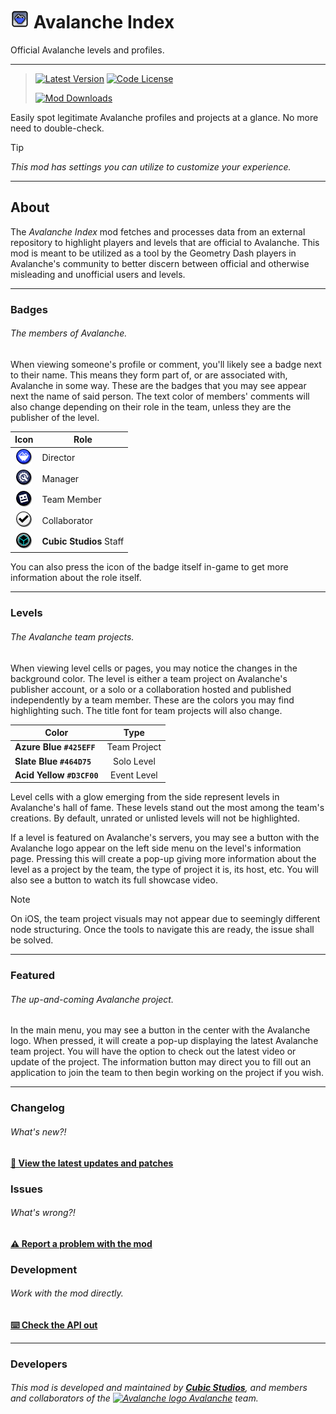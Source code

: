 # <img src="logo.png" width="30" alt="The mod's logo." /> Avalanche Index
Official Avalanche levels and profiles.

---

> [<img alt="Latest Version" src="https://img.shields.io/github/v/release/CubicCommunity/AvalancheIndex?include_prereleases&sort=semver&display_name=release&style=for-the-badge&logo=github&logoColor=ffffff&label=Version">](../../releases/)    [<img alt="Code License" src="https://img.shields.io/github/license/CubicCommunity/AvalancheIndex?style=for-the-badge&logo=gnu&logoColor=ffffff&label=License">](LICENSE.md)
>  
> [<img alt="Mod Downloads" src="https://img.shields.io/github/downloads/CubicCommunity/AvalancheIndex/total?style=for-the-badge&logo=geode&logoColor=ffffff&label=Downloads">](https://www.geode-sdk.org/mods/cubicstudios.avalancheindex)

Easily spot legitimate Avalanche profiles and projects at a glance. No more need to double-check.

> [!TIP]
> *This mod has settings you can utilize to customize your experience.*

---

## About
The *Avalanche Index* mod fetches and processes data from an external repository to highlight players and levels that are official to Avalanche. This mod is meant to be utilized as a tool by the Geometry Dash players in Avalanche's community to better discern between official and otherwise misleading and unofficial users and levels.

---

### Badges
###### The members of Avalanche.
When viewing someone's profile or comment, you'll likely see a badge next to their name. This means they form part of, or are associated with, Avalanche in some way. These are the badges that you may see appear next the name of said person. The text color of members' comments will also change depending on their role in the team, unless they are the publisher of the level.

| **Icon**                                                                              | **Role**                     |
|:-------------------------------------------------------------------------------------:|------------------------------|
| <img src="resources/badges/director.png" width="25" alt="Director badge" />           | Director                     |
| <img src="resources/badges/team-manager.png" width="25" alt="Manager badge" />        | Manager                      |
| <img src="resources/badges/team-member.png" width="25" alt="Team member badge" />     | Team Member                  |
| <img src="resources/badges/collaborator.png" width="25" alt="Collaborator badge" />   | Collaborator                 |
| <img src="resources/badges/cubic-studios.png" width="25" alt="Cubic Studios badge" /> | **Cubic Studios** Staff      |

You can also press the icon of the badge itself in-game to get more information about the role itself.

---

### Levels
###### The Avalanche team projects.
When viewing level cells or pages, you may notice the changes in the background color. The level is either a team project on Avalanche's publisher account, or a solo or a collaboration hosted and published independently by a team member. These are the colors you may find highlighting such. The title font for team projects will also change.

| **Color**                 | **Type**     |
|---------------------------|:------------:|
| **Azure Blue `#425EFF`**  | Team Project |
| **Slate Blue `#464D75`**  | Solo Level   |
| **Acid Yellow `#D3CF00`** | Event Level  |

Level cells with a glow emerging from the side represent levels in Avalanche's hall of fame. These levels stand out the most among the team's creations. By default, unrated or unlisted levels will not be highlighted.

If a level is featured on Avalanche's servers, you may see a button with the Avalanche logo appear on the left side menu on the level's information page. Pressing this will create a pop-up giving more information about the level as a project by the team, the type of project it is, its host, etc. You will also see a button to watch its full showcase video.

> [!NOTE]
> On iOS, the team project visuals may not appear due to seemingly different node structuring. Once the tools to navigate this are ready, the issue shall be solved.

---

### Featured
###### The up-and-coming Avalanche project.
In the main menu, you may see a button in the center with the Avalanche logo. When pressed, it will create a pop-up displaying the latest Avalanche team project. You will have the option to check out the latest video or update of the project. The information button may direct you to fill out an application to join the team to then begin working on the project if you wish.

---

### Changelog
###### What's new?!
**[📜 View the latest updates and patches](./changelog.md)**

### Issues
###### What's wrong?!
**[⚠️ Report a problem with the mod](../../issues/)**

### Development
###### Work with the mod directly.
**[⌨️ Check the API out](./incl/)**

---

### Developers
###### This mod is developed and maintained by **[Cubic Studios](https://www.cubicstudios.xyz/)**, and members and collaborators of the [<img src="https://i.imgur.com/3QH6N17.png" width="15" alt="Avalanche logo" /> Avalanche](https://avalanche.cubicstudios.xyz/) team.